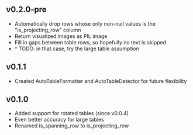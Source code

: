 ## v0.2.0-pre

- Automatically drop rows whose only non-null values is the "is_projecting_row" column
- Return visualized images as PIL image
- Fill in gaps between table rows, so hopefully no text is skipped
- ^ TODO: in that case, try the large table assumption

## v0.1.1

- Created AutoTableFormatter and AutoTableDetector for future flexibility

## v0.1.0

- Added support for rotated tables (since v0.0.4)
- Even better accuracy for large tables
- Renamed is_spanning_row to is_projecting_row